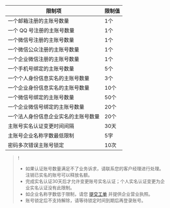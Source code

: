 | 限制项 | 限制值 | 
|---------|---------|
| 一个邮箱注册的主账号数量 | 1个| 
|一个 QQ 号注册的主账号数量 | 1个 | 
| 一个微信号注册的主账号数量 | 1个 | 
| 一个微信公众注册的主账号数量 | 1个 | 
| 一个企业微信注册的主账号数量  | 1个 |
| 一个手机号绑定的主账号数量 | 5个 | 
| 一个个人身份信息实名的主账号数量<sup></sup> | 3个 | 
| 一个企业身份信息实名的主账号数量<sup></sup> | 10个 | 
| 一个微信号绑定的主账号数量 | 50个 | 
| 一个企业微信号绑定的主账号数量 | 20个 | 
| 一个法人身份信息企业实名的主账号数量| 20个 | 
| 主账号实名认证变更时间间隔<sup></sup> | 30天 | 
| 主账号企业名称字数最低限制<sup></sup> | 5字 | 
| 密码多次错误主账号锁定<sup></sup>| 10次 | 


>!
> - 如果认证账号数量满足不了业务诉求，请联系您的客户经理进行处理。注销已实名的账号可以释放名额。
> - 完成实名认证30天后才允许变更账号实名认证；个人实名认证变更为企业实名认证没有此限制。
> - 如企业名称字数低于限制，请您 [提交工单](https://console.cloud.tencent.com/workorder/category) 并提供企业营业执照。
> - 账号锁定后不支持解除，请等待锁定时间到期后再登录账号。
